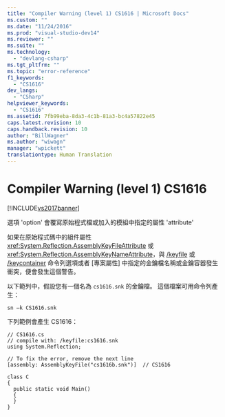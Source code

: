 ```yaml
---
title: "Compiler Warning (level 1) CS1616 | Microsoft Docs"
ms.custom: ""
ms.date: "11/24/2016"
ms.prod: "visual-studio-dev14"
ms.reviewer: ""
ms.suite: ""
ms.technology: 
  - "devlang-csharp"
ms.tgt_pltfrm: ""
ms.topic: "error-reference"
f1_keywords: 
  - "CS1616"
dev_langs: 
  - "CSharp"
helpviewer_keywords: 
  - "CS1616"
ms.assetid: 7fb99eba-8da3-4c1b-81a3-bc4a57822e45
caps.latest.revision: 10
caps.handback.revision: 10
author: "BillWagner"
ms.author: "wiwagn"
manager: "wpickett"
translationtype: Human Translation
---
```

# Compiler Warning (level 1) CS1616
[!INCLUDE[vs2017banner](../../../csharp/includes/vs2017banner.md)]

選項 'option' 會覆寫原始程式檔或加入的模組中指定的屬性 'attribute'  
  
 如果在原始程式碼中的組件屬性 <xref:System.Reflection.AssemblyKeyFileAttribute> 或 <xref:System.Reflection.AssemblyKeyNameAttribute>，與 [\/keyfile](../../../csharp/language-reference/compiler-options/keyfile-compiler-option.md) 或 [\/keycontainer](../../../csharp/language-reference/compiler-options/keycontainer-compiler-option.md) 命令列選項或者 \[專案屬性\] 中指定的金鑰檔名稱或金鑰容器發生衝突，便會發生這個警告。  
  
 以下範列中，假設您有一個名為 `cs1616.snk` 的金鑰檔。  這個檔案可用命令列產生：  
  
```  
sn –k CS1616.snk  
```  
  
 下列範例會產生 CS1616：  
  
```  
// CS1616.cs  
// compile with: /keyfile:cs1616.snk  
using System.Reflection;  
  
// To fix the error, remove the next line  
[assembly: AssemblyKeyFile("cs1616b.snk")]  // CS1616  
  
class C  
{  
  public static void Main()  
  {  
  }  
}  
```